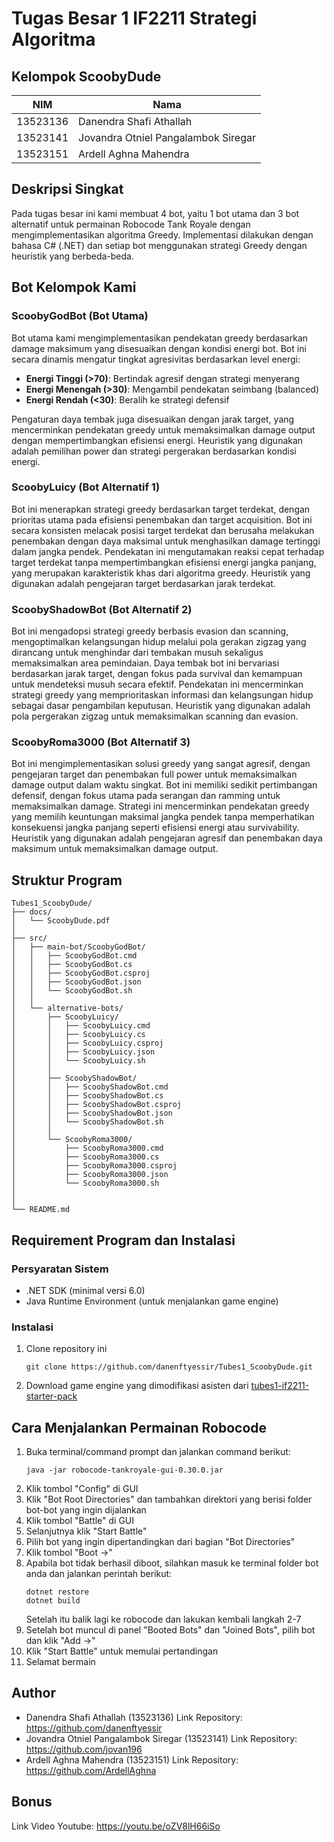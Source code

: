 # Tugas Besar 1 IF2211 Strategi Algoritma

## Kelompok ScoobyDude
| NIM | Nama |
|-----|------|
| 13523136 | Danendra Shafi Athallah |
| 13523141 | Jovandra Otniel Pangalambok Siregar |
| 13523151 | Ardell Aghna Mahendra |

## Deskripsi Singkat
Pada tugas besar ini kami membuat 4 bot, yaitu 1 bot utama dan 3 bot alternatif untuk permainan Robocode Tank Royale dengan mengimplementasikan algoritma Greedy. Implementasi dilakukan dengan bahasa C# (.NET) dan setiap bot menggunakan strategi Greedy dengan heuristik yang berbeda-beda.

## Bot Kelompok Kami

### ScoobyGodBot (Bot Utama)
Bot utama kami mengimplementasikan pendekatan greedy berdasarkan damage maksimum yang disesuaikan dengan kondisi energi bot. Bot ini secara dinamis mengatur tingkat agresivitas berdasarkan level energi:
- **Energi Tinggi (>70)**: Bertindak agresif dengan strategi menyerang
- **Energi Menengah (>30)**: Mengambil pendekatan seimbang (balanced) 
- **Energi Rendah (<30)**: Beralih ke strategi defensif

Pengaturan daya tembak juga disesuaikan dengan jarak target, yang mencerminkan pendekatan greedy untuk memaksimalkan damage output dengan mempertimbangkan efisiensi energi. Heuristik yang digunakan adalah pemilihan power dan strategi pergerakan berdasarkan kondisi energi.

### ScoobyLuicy (Bot Alternatif 1)
Bot ini menerapkan strategi greedy berdasarkan target terdekat, dengan prioritas utama pada efisiensi penembakan dan target acquisition. Bot ini secara konsisten melacak posisi target terdekat dan berusaha melakukan penembakan dengan daya maksimal untuk menghasilkan damage tertinggi dalam jangka pendek. Pendekatan ini mengutamakan reaksi cepat terhadap target terdekat tanpa mempertimbangkan efisiensi energi jangka panjang, yang merupakan karakteristik khas dari algoritma greedy. Heuristik yang digunakan adalah pengejaran target berdasarkan jarak terdekat.

### ScoobyShadowBot (Bot Alternatif 2)
Bot ini mengadopsi strategi greedy berbasis evasion dan scanning, mengoptimalkan kelangsungan hidup melalui pola gerakan zigzag yang dirancang untuk menghindar dari tembakan musuh sekaligus memaksimalkan area pemindaian. Daya tembak bot ini bervariasi berdasarkan jarak target, dengan fokus pada survival dan kemampuan untuk mendeteksi musuh secara efektif. Pendekatan ini mencerminkan strategi greedy yang memprioritaskan informasi dan kelangsungan hidup sebagai dasar pengambilan keputusan. Heuristik yang digunakan adalah pola pergerakan zigzag untuk memaksimalkan scanning dan evasion.

### ScoobyRoma3000 (Bot Alternatif 3)
Bot ini mengimplementasikan solusi greedy yang sangat agresif, dengan pengejaran target dan penembakan full power untuk memaksimalkan damage output dalam waktu singkat. Bot ini memiliki sedikit pertimbangan defensif, dengan fokus utama pada serangan dan ramming untuk memaksimalkan damage. Strategi ini mencerminkan pendekatan greedy yang memilih keuntungan maksimal jangka pendek tanpa memperhatikan konsekuensi jangka panjang seperti efisiensi energi atau survivability. Heuristik yang digunakan adalah pengejaran agresif dan penembakan daya maksimum untuk memaksimalkan damage output.

## Struktur Program
```
Tubes1_ScoobyDude/
├── docs/
│   └── ScoobyDude.pdf
│
├── src/
│   ├── main-bot/ScoobyGodBot/
│   │   ├── ScoobyGodBot.cmd
│   │   ├── ScoobyGodBot.cs
│   │   ├── ScoobyGodBot.csproj
│   │   ├── ScoobyGodBot.json
│   │   └── ScoobyGodBot.sh
│   │
│   └── alternative-bots/
│       ├── ScoobyLuicy/
│       │   ├── ScoobyLuicy.cmd
│       │   ├── ScoobyLuicy.cs
│       │   ├── ScoobyLuicy.csproj
│       │   ├── ScoobyLuicy.json
│       │   └── ScoobyLuicy.sh
│       │
│       ├── ScoobyShadowBot/
│       │   ├── ScoobyShadowBot.cmd
│       │   ├── ScoobyShadowBot.cs
│       │   ├── ScoobyShadowBot.csproj
│       │   ├── ScoobyShadowBot.json
│       │   └── ScoobyShadowBot.sh
│       │
│       └── ScoobyRoma3000/
│           ├── ScoobyRoma3000.cmd
│           ├── ScoobyRoma3000.cs
│           ├── ScoobyRoma3000.csproj
│           ├── ScoobyRoma3000.json
│           └── ScoobyRoma3000.sh
│
│
└── README.md
```

## Requirement Program dan Instalasi

### Persyaratan Sistem
- .NET SDK (minimal versi 6.0)
- Java Runtime Environment (untuk menjalankan game engine)

### Instalasi
1. Clone repository ini
   ```
   git clone https://github.com/danenftyessir/Tubes1_ScoobyDude.git
   ```
2. Download game engine yang dimodifikasi asisten dari [tubes1-if2211-starter-pack](https://github.com/Ariel-HS/tubes1-if2211-starter-pack/releases/tag/v1.0)

## Cara Menjalankan Permainan Robocode
1. Buka terminal/command prompt dan jalankan command berikut:
   ```
   java -jar robocode-tankroyale-gui-0.30.0.jar
   ```
2. Klik tombol "Config" di GUI
3. Klik "Bot Root Directories" dan tambahkan direktori yang berisi folder bot-bot yang ingin dijalankan
4. Klik tombol "Battle" di GUI
5. Selanjutnya klik "Start Battle"
6. Pilih bot yang ingin dipertandingkan dari bagian "Bot Directories"
7. Klik tombol "Boot →"
8. Apabila bot tidak berhasil diboot, silahkan masuk ke terminal folder bot anda dan jalankan perintah berikut:
   ```
   dotnet restore
   dotnet build
   ```
   Setelah itu balik lagi ke robocode dan lakukan kembali langkah 2-7
9. Setelah bot muncul di panel "Booted Bots" dan "Joined Bots", pilih bot dan klik "Add →"
10. Klik "Start Battle" untuk memulai pertandingan
11. Selamat bermain

## Author
- Danendra Shafi Athallah (13523136)
  Link Repository: https://github.com/danenftyessir
- Jovandra Otniel Pangalambok Siregar (13523141)
  Link Repository: https://github.com/jovan196
- Ardell Aghna Mahendra (13523151)
  Link Repository: https://github.com/ArdellAghna

## Bonus
Link Video Youtube: https://youtu.be/oZV8lH66iSo
